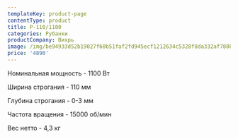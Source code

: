 ```yaml
---
templateKey: product-page
contentType: product
title: Р-110/1100
categories: Рубанки
productCompany: Вихрь
image: /img/be94933d52b19027f60b51faf2fd945ecf1212634c5328f8da332af7808a109a.jpg
price: '4890'
---
```

Номинальная мощность - 1100 Вт

Ширина строгания - 110 мм

Глубина строгания - 0-3 мм

Частота вращения - 15000 об/мин

Вес нетто - 4,3 кг
